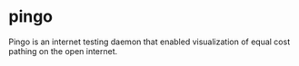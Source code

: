 # pingo
Pingo is an internet testing daemon that enabled visualization of equal cost pathing on the open internet.
